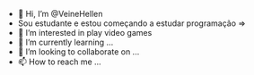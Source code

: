 - 👋 Hi, I’m @VeineHellen
- Sou estudante e estou começando a estudar programação =>
- 👀 I’m interested in play video games
- 🌱 I’m currently learning ...
- 💞️ I’m looking to collaborate on ...
- 📫 How to reach me ...

<!---
VeineHellen/VeineHellen is a ✨ special ✨ repository because its `README.md` (this file) appears on your GitHub profile.
You can click the Preview link to take a look at your changes.
--->
